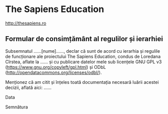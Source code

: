 The Sapiens Education
==========

http://thesapiens.ro

## Formular de consimțământ al regulilor și ierarhiei


Subsemnatul ......[nume]......, declar că sunt de acord cu ierarhia și regulile de funcționare ale proiectului The Sapiens Education, condus de Loredana Cîrstea, aflate la ...... și cu publicare datelor mele sub licențele GNU GPL v3 (https://www.gnu.org/copyleft/gpl.html) și ODbL (http://opendatacommons.org/licenses/odbl/).

Menționez că am citit și înțeles toată documentația necesară luării acestei decizii, aflată aici: ......


Data

Semnătura
